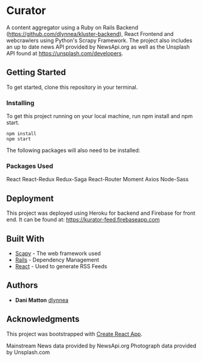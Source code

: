 # Curator

A content aggregator using a Ruby on Rails Backend (https://github.com/dlynnea/kluster-backend), React Frontend and webcrawlers using Python's Scrapy Framework. The project also includes an up to date news API provided by NewsApi.org as well as the Unsplash API found at https://unsplash.com/developers.

## Getting Started

To get started, clone this repository in your terminal.

### Installing

To get this project running on your local machine, run npm install and npm start.

```
npm install
npm start
```

The following packages will also need to be installed:

### Packages Used

React
React-Redux
Redux-Saga
React-Router
Moment
Axios
Node-Sass

## Deployment

This project was deployed using Heroku for backend and Firebase for front end. It can be found at: https://kurator-feed.firebaseapp.com

## Built With

* [Scapy](http://www.dropwizard.io/1.0.2/docs/) - The web framework used
* [Rails](https://maven.apache.org/) - Dependency Management
* [React](https://rometools.github.io/rome/) - Used to generate RSS Feeds

## Authors

* **Dani Matton** 
[dlynnea](https://github.com/dlynnea)

## Acknowledgments

This project was bootstrapped with [Create React App](https://github.com/facebook/create-react-app).

Mainstream News data provided by NewsApi.org
Photograph data provided by Unsplash.com
